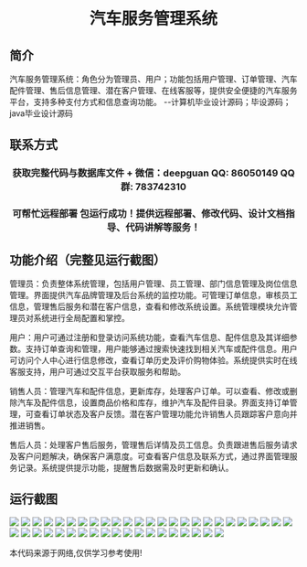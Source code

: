 <p><h1 align="center">汽车服务管理系统</h1></p>

## 简介
汽车服务管理系统：角色分为管理员、用户；功能包括用户管理、订单管理、汽车配件管理、售后信息管理、潜在客户管理、在线客服等，提供安全便捷的汽车服务平台，支持多种支付方式和信息查询功能。    --计算机毕业设计源码；毕设源码；java毕业设计源码


## 联系方式
<p><h3 align="center">获取完整代码与数据库文件 + 微信：deepguan QQ: 86050149 QQ群: 783742310</h3></p>
<p><h3 align="center">可帮忙远程部署 包运行成功！提供远程部署、修改代码、设计文档指导、代码讲解等服务！</h3></p>

## 功能介绍（完整见运行截图）
管理员：负责整体系统管理，包括用户管理、员工管理、部门信息管理及岗位信息管理。界面提供汽车品牌管理及后台系统的监控功能。可管理订单信息，审核员工信息，管理售后服务和潜在客户信息，查看和修改系统设置。系统管理模块允许管理员对系统进行全局配置和掌控。

用户：用户可通过注册和登录访问系统功能，查看汽车信息、配件信息及其详细参数。支持订单查询和管理，用户能够通过搜索快速找到相关汽车或配件信息。用户可访问个人中心进行信息修改，查看订单历史及评价购物体验。系统提供实时在线客服支持，用户可通过交互平台获取服务和帮助。

销售人员：管理汽车和配件信息，更新库存，处理客户订单。可以查看、修改或删除汽车及配件信息，设置商品价格和库存，维护汽车及配件目录。界面支持订单管理，可查看订单状态及客户反馈。潜在客户管理功能允许销售人员跟踪客户意向并推进销售。

售后人员：处理客户售后服务，管理售后详情及员工信息。负责跟进售后服务请求及客户问题解决，确保客户满意度。可查看客户信息及联系方式，通过界面管理服务记录。系统提供提示功能，提醒售后数据需及时更新和确认。


## 运行截图
![](https://bs-1329754181.cos.ap-shanghai.myqcloud.com/spring/CarServiceManagementSystem/img/001.jpg)
![](https://bs-1329754181.cos.ap-shanghai.myqcloud.com/spring/CarServiceManagementSystem/img/002.jpg)
![](https://bs-1329754181.cos.ap-shanghai.myqcloud.com/spring/CarServiceManagementSystem/img/003.jpg)
![](https://bs-1329754181.cos.ap-shanghai.myqcloud.com/spring/CarServiceManagementSystem/img/004.jpg)
![](https://bs-1329754181.cos.ap-shanghai.myqcloud.com/spring/CarServiceManagementSystem/img/005.jpg)
![](https://bs-1329754181.cos.ap-shanghai.myqcloud.com/spring/CarServiceManagementSystem/img/006.jpg)
![](https://bs-1329754181.cos.ap-shanghai.myqcloud.com/spring/CarServiceManagementSystem/img/007.jpg)
![](https://bs-1329754181.cos.ap-shanghai.myqcloud.com/spring/CarServiceManagementSystem/img/008.jpg)
![](https://bs-1329754181.cos.ap-shanghai.myqcloud.com/spring/CarServiceManagementSystem/img/009.jpg)
![](https://bs-1329754181.cos.ap-shanghai.myqcloud.com/spring/CarServiceManagementSystem/img/010.jpg)
![](https://bs-1329754181.cos.ap-shanghai.myqcloud.com/spring/CarServiceManagementSystem/img/011.jpg)
![](https://bs-1329754181.cos.ap-shanghai.myqcloud.com/spring/CarServiceManagementSystem/img/012.jpg)
![](https://bs-1329754181.cos.ap-shanghai.myqcloud.com/spring/CarServiceManagementSystem/img/013.jpg)
![](https://bs-1329754181.cos.ap-shanghai.myqcloud.com/spring/CarServiceManagementSystem/img/014.jpg)
![](https://bs-1329754181.cos.ap-shanghai.myqcloud.com/spring/CarServiceManagementSystem/img/015.jpg)
![](https://bs-1329754181.cos.ap-shanghai.myqcloud.com/spring/CarServiceManagementSystem/img/016.jpg)
![](https://bs-1329754181.cos.ap-shanghai.myqcloud.com/spring/CarServiceManagementSystem/img/017.jpg)
![](https://bs-1329754181.cos.ap-shanghai.myqcloud.com/spring/CarServiceManagementSystem/img/018.jpg)
![](https://bs-1329754181.cos.ap-shanghai.myqcloud.com/spring/CarServiceManagementSystem/img/019.jpg)
![](https://bs-1329754181.cos.ap-shanghai.myqcloud.com/spring/CarServiceManagementSystem/img/020.jpg)
![](https://bs-1329754181.cos.ap-shanghai.myqcloud.com/spring/CarServiceManagementSystem/img/021.jpg)
![](https://bs-1329754181.cos.ap-shanghai.myqcloud.com/spring/CarServiceManagementSystem/img/022.jpg)
![](https://bs-1329754181.cos.ap-shanghai.myqcloud.com/spring/CarServiceManagementSystem/img/023.jpg)
![](https://bs-1329754181.cos.ap-shanghai.myqcloud.com/spring/CarServiceManagementSystem/img/024.jpg)
![](https://bs-1329754181.cos.ap-shanghai.myqcloud.com/spring/CarServiceManagementSystem/img/025.jpg)
![](https://bs-1329754181.cos.ap-shanghai.myqcloud.com/spring/CarServiceManagementSystem/img/026.jpg)
![](https://bs-1329754181.cos.ap-shanghai.myqcloud.com/spring/CarServiceManagementSystem/img/027.jpg)
![](https://bs-1329754181.cos.ap-shanghai.myqcloud.com/spring/CarServiceManagementSystem/img/028.jpg)
![](https://bs-1329754181.cos.ap-shanghai.myqcloud.com/spring/CarServiceManagementSystem/img/029.jpg)
![](https://bs-1329754181.cos.ap-shanghai.myqcloud.com/spring/CarServiceManagementSystem/img/030.jpg)
![](https://bs-1329754181.cos.ap-shanghai.myqcloud.com/spring/CarServiceManagementSystem/img/031.jpg)
![](https://bs-1329754181.cos.ap-shanghai.myqcloud.com/spring/CarServiceManagementSystem/img/032.jpg)
![](https://bs-1329754181.cos.ap-shanghai.myqcloud.com/spring/CarServiceManagementSystem/img/033.jpg)
![](https://bs-1329754181.cos.ap-shanghai.myqcloud.com/spring/CarServiceManagementSystem/img/034.jpg)
![](https://bs-1329754181.cos.ap-shanghai.myqcloud.com/spring/CarServiceManagementSystem/img/035.jpg)
![](https://bs-1329754181.cos.ap-shanghai.myqcloud.com/spring/CarServiceManagementSystem/img/036.jpg)
![](https://bs-1329754181.cos.ap-shanghai.myqcloud.com/spring/CarServiceManagementSystem/img/037.jpg)
![](https://bs-1329754181.cos.ap-shanghai.myqcloud.com/spring/CarServiceManagementSystem/img/038.jpg)
![](https://bs-1329754181.cos.ap-shanghai.myqcloud.com/spring/CarServiceManagementSystem/img/039.jpg)
![](https://bs-1329754181.cos.ap-shanghai.myqcloud.com/spring/CarServiceManagementSystem/img/040.jpg)
![](https://bs-1329754181.cos.ap-shanghai.myqcloud.com/spring/CarServiceManagementSystem/img/041.jpg)
![](https://bs-1329754181.cos.ap-shanghai.myqcloud.com/spring/CarServiceManagementSystem/img/042.jpg)
![](https://bs-1329754181.cos.ap-shanghai.myqcloud.com/spring/CarServiceManagementSystem/img/043.jpg)
![](https://bs-1329754181.cos.ap-shanghai.myqcloud.com/spring/CarServiceManagementSystem/img/044.jpg)

<p>本代码来源于网络,仅供学习参考使用!</p>
